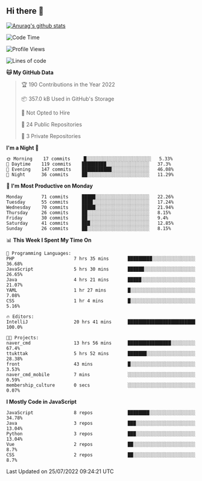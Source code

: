 ## Hi there 👋

[![Anurag's github stats](https://github-readme-stats.vercel.app/api?username=Songwonseok)](https://github.com/anuraghazra/github-readme-stats)



<!--START_SECTION:waka-->
![Code Time](http://img.shields.io/badge/Code%20Time-1%2C650%20hrs%2051%20mins-blue)

![Profile Views](http://img.shields.io/badge/Profile%20Views-1-blue)

![Lines of code](https://img.shields.io/badge/From%20Hello%20World%20I%27ve%20Written-3%20Million%20lines%20of%20code-blue)

**🐱 My GitHub Data** 

> 🏆 190 Contributions in the Year 2022
 > 
> 📦 357.0 kB Used in GitHub's Storage 
 > 
> 🚫 Not Opted to Hire
 > 
> 📜 24 Public Repositories 
 > 
> 🔑 3 Private Repositories  
 > 
**I'm a Night 🦉** 

```text
🌞 Morning    17 commits     █░░░░░░░░░░░░░░░░░░░░░░░░   5.33% 
🌆 Daytime    119 commits    █████████░░░░░░░░░░░░░░░░   37.3% 
🌃 Evening    147 commits    ███████████░░░░░░░░░░░░░░   46.08% 
🌙 Night      36 commits     ██░░░░░░░░░░░░░░░░░░░░░░░   11.29%

```
📅 **I'm Most Productive on Monday** 

```text
Monday       71 commits     █████░░░░░░░░░░░░░░░░░░░░   22.26% 
Tuesday      55 commits     ████░░░░░░░░░░░░░░░░░░░░░   17.24% 
Wednesday    70 commits     █████░░░░░░░░░░░░░░░░░░░░   21.94% 
Thursday     26 commits     ██░░░░░░░░░░░░░░░░░░░░░░░   8.15% 
Friday       30 commits     ██░░░░░░░░░░░░░░░░░░░░░░░   9.4% 
Saturday     41 commits     ███░░░░░░░░░░░░░░░░░░░░░░   12.85% 
Sunday       26 commits     ██░░░░░░░░░░░░░░░░░░░░░░░   8.15%

```


📊 **This Week I Spent My Time On** 

```text
💬 Programming Languages: 
PHP                      7 hrs 35 mins       █████████░░░░░░░░░░░░░░░░   36.68% 
JavaScript               5 hrs 30 mins       ██████░░░░░░░░░░░░░░░░░░░   26.65% 
Java                     4 hrs 21 mins       █████░░░░░░░░░░░░░░░░░░░░   21.07% 
YAML                     1 hr 27 mins        █░░░░░░░░░░░░░░░░░░░░░░░░   7.08% 
CSS                      1 hr 4 mins         █░░░░░░░░░░░░░░░░░░░░░░░░   5.16%

🔥 Editors: 
IntelliJ                 20 hrs 41 mins      █████████████████████████   100.0%

🐱‍💻 Projects: 
naver_cmd                13 hrs 56 mins      ████████████████░░░░░░░░░   67.4% 
ttukttak                 5 hrs 52 mins       ███████░░░░░░░░░░░░░░░░░░   28.38% 
front                    43 mins             █░░░░░░░░░░░░░░░░░░░░░░░░   3.53% 
naver_cmd_mobile         7 mins              ░░░░░░░░░░░░░░░░░░░░░░░░░   0.59% 
membership_culture       0 secs              ░░░░░░░░░░░░░░░░░░░░░░░░░   0.07%

```

**I Mostly Code in JavaScript** 

```text
JavaScript               8 repos             ████████░░░░░░░░░░░░░░░░░   34.78% 
Java                     3 repos             ███░░░░░░░░░░░░░░░░░░░░░░   13.04% 
Python                   3 repos             ███░░░░░░░░░░░░░░░░░░░░░░   13.04% 
Vue                      2 repos             ██░░░░░░░░░░░░░░░░░░░░░░░   8.7% 
CSS                      2 repos             ██░░░░░░░░░░░░░░░░░░░░░░░   8.7%

```



 Last Updated on 25/07/2022 09:24:21 UTC
<!--END_SECTION:waka-->
